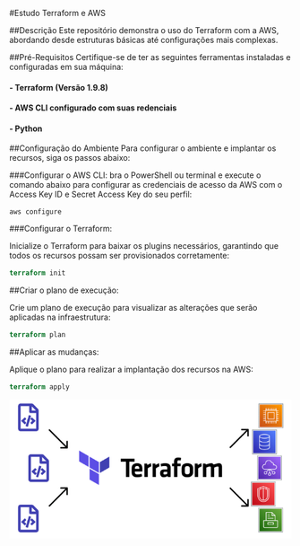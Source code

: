 #Estudo Terraform e AWS

##Descrição
Este repositório demonstra o uso do Terraform com a AWS, abordando desde estruturas básicas até configurações mais complexas.

##Pré-Requisitos
Certifique-se de ter as seguintes ferramentas instaladas e configuradas em sua máquina:

#### - Terraform (Versão 1.9.8)
#### - AWS CLI configurado com suas redenciais
#### - Python

##Configuração do Ambiente
Para configurar o ambiente e implantar os recursos, siga os passos abaixo:

###Configurar o AWS CLI:
bra o PowerShell ou terminal e execute o comando abaixo para configurar as credenciais de acesso da AWS com o Access Key ID e Secret Access Key do seu perfil:
```Shell
aws configure
```

###Configurar o Terraform:

Inicialize o Terraform para baixar os plugins necessários, garantindo que todos os recursos possam ser provisionados corretamente:

```terraform
terraform init
```

##Criar o plano de execução:

Crie um plano de execução para visualizar as alterações que serão aplicadas na infraestrutura:

```terraform
terraform plan
```
##Aplicar as mudanças:

Aplique o plano para realizar a implantação dos recursos na AWS:

```terraform
terraform apply
```

![alt text](image.png)